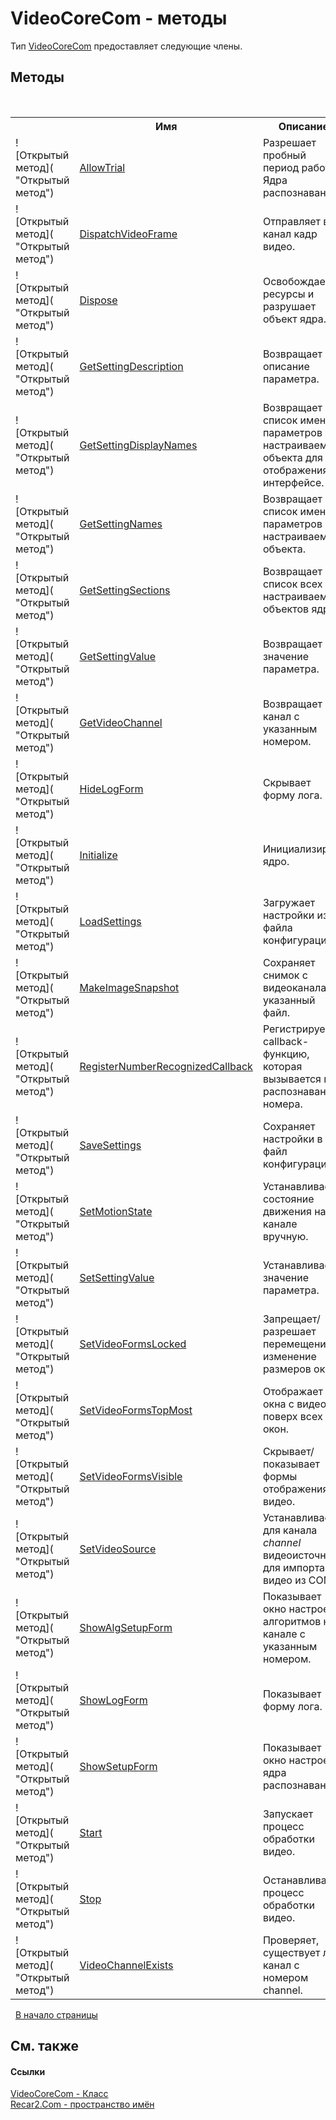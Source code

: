 # VideoCoreCom - методы
 

Тип <a href="ccf26244-bb52-2173-a366-1022cb598c45">VideoCoreCom</a> предоставляет следующие члены.


## Методы
&nbsp;<table><tr><th></th><th>Имя</th><th>Описание</th></tr><tr><td>![Открытый метод]( "Открытый метод")</td><td><a href="7f777d9a-aec4-aeb5-5f56-d905abd4472d">AllowTrial</a></td><td>
Разрешает пробный период работы Ядра распознавания.</td></tr><tr><td>![Открытый метод]( "Открытый метод")</td><td><a href="61a169fa-dd20-d3ec-1bb6-959fa5e80f03">DispatchVideoFrame</a></td><td>
Отправляет в канал кадр видео.</td></tr><tr><td>![Открытый метод]( "Открытый метод")</td><td><a href="634a7018-96d9-8d64-a0fd-8543239ae206">Dispose</a></td><td>
Освобождает ресурсы и разрушает объект ядра.</td></tr><tr><td>![Открытый метод]( "Открытый метод")</td><td><a href="312e9eb8-0ae1-b906-bfb0-0de735365fe6">GetSettingDescription</a></td><td>
Возвращает описание параметра.</td></tr><tr><td>![Открытый метод]( "Открытый метод")</td><td><a href="960302ac-d012-3f18-0d77-ebb39cc5fa04">GetSettingDisplayNames</a></td><td>
Возвращает список имен параметров настраиваемого объекта для отображения в интерфейсе.</td></tr><tr><td>![Открытый метод]( "Открытый метод")</td><td><a href="ac81fea3-1437-46fc-dc0c-f0c739a398d0">GetSettingNames</a></td><td>
Возвращает список имен параметров настраиваемого объекта.</td></tr><tr><td>![Открытый метод]( "Открытый метод")</td><td><a href="18fceafc-47f1-6b69-d612-10da678acbc2">GetSettingSections</a></td><td>
Возвращает список всех настраиваемых объектов ядра.</td></tr><tr><td>![Открытый метод]( "Открытый метод")</td><td><a href="3a55a507-ebc6-1b14-5a31-267f1fb6acf5">GetSettingValue</a></td><td>
Возвращает значение параметра.</td></tr><tr><td>![Открытый метод]( "Открытый метод")</td><td><a href="1f928551-7e2a-f729-6ea1-9240b64d3bc6">GetVideoChannel</a></td><td>
Возвращает канал с указанным номером.</td></tr><tr><td>![Открытый метод]( "Открытый метод")</td><td><a href="8c176530-15c0-57f1-e1b9-5e8bddd5664c">HideLogForm</a></td><td>
Скрывает форму лога.</td></tr><tr><td>![Открытый метод]( "Открытый метод")</td><td><a href="909f247e-00af-635f-67a1-e6f24c988bce">Initialize</a></td><td>
Инициализирует ядро.</td></tr><tr><td>![Открытый метод]( "Открытый метод")</td><td><a href="a34854a1-9f2c-6429-4e7d-c16e3159874d">LoadSettings</a></td><td>
Загружает настройки из файла конфигурации.</td></tr><tr><td>![Открытый метод]( "Открытый метод")</td><td><a href="e9feaabd-9778-dade-ebef-0645bb27b371">MakeImageSnapshot</a></td><td>
Сохраняет снимок с видеоканала в указанный файл.</td></tr><tr><td>![Открытый метод]( "Открытый метод")</td><td><a href="80e17681-ccb8-44db-b880-13f0235279bc">RegisterNumberRecognizedCallback</a></td><td>
Регистрирует callback-функцию, которая вызывается при распознавании номера.</td></tr><tr><td>![Открытый метод]( "Открытый метод")</td><td><a href="d6bd9d37-2428-cc94-f0cd-929c2f0fe423">SaveSettings</a></td><td>
Сохраняет настройки в файл конфигурации.</td></tr><tr><td>![Открытый метод]( "Открытый метод")</td><td><a href="2b837639-9c36-6b36-9664-17421f2b7272">SetMotionState</a></td><td>
Устанавливает состояние движения на канале вручную.</td></tr><tr><td>![Открытый метод]( "Открытый метод")</td><td><a href="5500ea5c-00d4-1c3c-3a80-ec526467127c">SetSettingValue</a></td><td>
Устанавливает значение параметра.</td></tr><tr><td>![Открытый метод]( "Открытый метод")</td><td><a href="4b1a3707-bea4-d1de-700a-2e4423c9a6bf">SetVideoFormsLocked</a></td><td>
Запрещает/разрешает перемещение и изменение размеров окон.</td></tr><tr><td>![Открытый метод]( "Открытый метод")</td><td><a href="e9fed715-e603-6889-39f9-1a2ad937813b">SetVideoFormsTopMost</a></td><td>
Отображает окна с видео поверх всех окон.</td></tr><tr><td>![Открытый метод]( "Открытый метод")</td><td><a href="21620465-e71c-516e-f433-b77e1784f6a4">SetVideoFormsVisible</a></td><td>
Скрывает/показывает формы отображения видео.</td></tr><tr><td>![Открытый метод]( "Открытый метод")</td><td><a href="c0b4b843-cb4a-358d-c8a7-a6ee8b787369">SetVideoSource</a></td><td>
Устанавливает для канала *channel* видеоисточник для импорта видео из COM.</td></tr><tr><td>![Открытый метод]( "Открытый метод")</td><td><a href="220a5822-2e3e-2d5e-6c7e-90e8de2bff96">ShowAlgSetupForm</a></td><td>
Показывает окно настроек алгоритмов на канале с указанным номером.</td></tr><tr><td>![Открытый метод]( "Открытый метод")</td><td><a href="d4244fba-3e0a-cffe-62e0-aadcf14d52df">ShowLogForm</a></td><td>
Показывает форму лога.</td></tr><tr><td>![Открытый метод]( "Открытый метод")</td><td><a href="3ce3c2cc-b398-58f2-4471-e56c4f39f655">ShowSetupForm</a></td><td>
Показывает окно настроек ядра распознавания.</td></tr><tr><td>![Открытый метод]( "Открытый метод")</td><td><a href="0e164772-8a42-2f43-8df5-4c58858ef40b">Start</a></td><td>
Запускает процесс обработки видео.</td></tr><tr><td>![Открытый метод]( "Открытый метод")</td><td><a href="c927a872-5a4f-800d-b67f-d977cd2388e7">Stop</a></td><td>
Останавливает процесс обработки видео.</td></tr><tr><td>![Открытый метод]( "Открытый метод")</td><td><a href="1cff904e-7965-ab96-9919-bebc1d3cc032">VideoChannelExists</a></td><td>
Проверяет, существует ли канал с номером channel.</td></tr></table>&nbsp;
<a href="#videocorecom---методы">В начало страницы</a>

## См. также


#### Ссылки
<a href="ccf26244-bb52-2173-a366-1022cb598c45">VideoCoreCom - Класс</a><br /><a href="68726a4f-5108-9c67-8918-cc6a6e73f216">Recar2.Com - пространство имён</a><br />